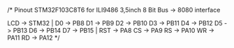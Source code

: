 /* Pinout STM32F103C8T6 for ILI9486 3,5inch
 8 Bit Bus -> 8080 interface
 
 
LCD  ->  STM32
	  |
D0	 ->	PB8
D1   ->	PB9
D2   ->	PB10
D3   ->	PB11
D4   ->	PB12
D5   ->	PB13
D6   ->	PB14
D7   ->	PB15
	  |
RST  -> PA8
CS   -> PA9
RS   -> PA10
WR   -> PA11
RD   -> PA12
*/
